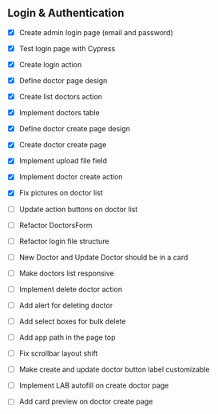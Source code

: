 ## Login & Authentication

- [x] Create admin login page (email and password)
- [x] Test login page with Cypress
- [x] Create login action

- [x] Define doctor page design
- [x] Create list doctors action
- [x] Implement doctors table

- [x] Define doctor create page design
- [x] Create doctor create page
- [x] Implement upload file field
- [x] Implement doctor create action

- [x] Fix pictures on doctor list
- [ ] Update action buttons on doctor list
- [ ] Refactor DoctorsForm
- [ ] Refactor login file structure
- [ ] New Doctor and Update Doctor should be in a card
- [ ] Make doctors list responsive
- [ ] Implement delete doctor action
- [ ] Add alert for deleting doctor
- [ ] Add select boxes for bulk delete
- [ ] Add app path in the page top
- [ ] Fix scrollbar layout shift
- [ ] Make create and update doctor button label customizable
- [ ] Implement LAB autofill on create doctor page
- [ ] Add card preview on doctor create page
